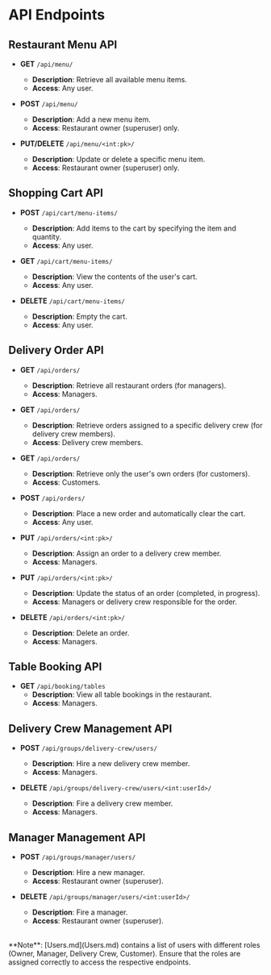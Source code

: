 # API Endpoints

## Restaurant Menu API

- **GET** `/api/menu/`
  - **Description**: Retrieve all available menu items.
  - **Access**: Any user.

- **POST** `/api/menu/`
  - **Description**: Add a new menu item.
  - **Access**: Restaurant owner (superuser) only.

- **PUT/DELETE** `/api/menu/<int:pk>/`
  - **Description**: Update or delete a specific menu item.
  - **Access**: Restaurant owner (superuser) only.

## Shopping Cart API

- **POST** `/api/cart/menu-items/`
  - **Description**: Add items to the cart by specifying the item and quantity.
  - **Access**: Any user.

- **GET** `/api/cart/menu-items/`
  - **Description**: View the contents of the user's cart.
  - **Access**: Any user.

- **DELETE** `/api/cart/menu-items/`
  - **Description**: Empty the cart.
  - **Access**: Any user.

## Delivery Order API

- **GET** `/api/orders/`
  - **Description**: Retrieve all restaurant orders (for managers).
  - **Access**: Managers.

- **GET** `/api/orders/`
  - **Description**: Retrieve orders assigned to a specific delivery crew (for delivery crew members).
  - **Access**: Delivery crew members.

- **GET** `/api/orders/`
  - **Description**: Retrieve only the user's own orders (for customers).
  - **Access**: Customers.

- **POST** `/api/orders/`
  - **Description**: Place a new order and automatically clear the cart.
  - **Access**: Any user.

- **PUT** `/api/orders/<int:pk>/`
  - **Description**: Assign an order to a delivery crew member.
  - **Access**: Managers.

- **PUT** `/api/orders/<int:pk>/`
  - **Description**: Update the status of an order (completed, in progress).
  - **Access**: Managers or delivery crew responsible for the order.

- **DELETE** `/api/orders/<int:pk>/`
  - **Description**: Delete an order.
  - **Access**: Managers.

## Table Booking API

- **GET** `/api/booking/tables`
  - **Description**: View all table bookings in the restaurant.
  - **Access**: Managers.

## Delivery Crew Management API

- **POST** `/api/groups/delivery-crew/users/`
  - **Description**: Hire a new delivery crew member.
  - **Access**: Managers.

- **DELETE** `/api/groups/delivery-crew/users/<int:userId>/`
  - **Description**: Fire a delivery crew member.
  - **Access**: Managers.

## Manager Management API

- **POST** `/api/groups/manager/users/`
  - **Description**: Hire a new manager.
  - **Access**: Restaurant owner (superuser).

- **DELETE** `/api/groups/manager/users/<int:userId>/`
  - **Description**: Fire a manager.
  - **Access**: Restaurant owner (superuser).

<br>
**Note**: [Users.md](Users.md) contains a list of users with different roles (Owner, Manager, Delivery Crew, Customer). Ensure that the roles are assigned correctly to access the respective endpoints.
